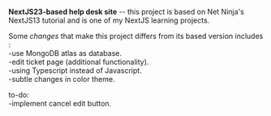 **NextJS23-based help desk site** -- this project is based on Net Ninja's NextJS13 tutorial and is one of my NextJS learning projects.

Some *changes* that make this project differs from its based version includes :  
	-use MongoDB atlas as database.  
	-edit ticket page (additional functionality).  
	-using Typescript instead of Javascript.   
	-subtle changes in color theme.  

 to-do:  
	-implement cancel edit button.
